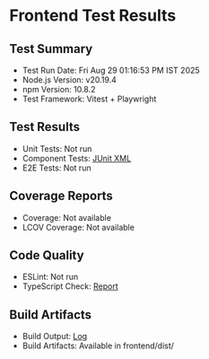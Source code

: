 # Frontend Test Results

## Test Summary
- Test Run Date: Fri Aug 29 01:16:53 PM IST 2025
- Node.js Version: v20.19.4
- npm Version: 10.8.2
- Test Framework: Vitest + Playwright

## Test Results
- Unit Tests: Not run
- Component Tests: [JUnit XML](component-tests.xml)
- E2E Tests: Not run

## Coverage Reports
- Coverage: Not available
- LCOV Coverage: Not available

## Code Quality
- ESLint: Not run
- TypeScript Check: [Report](typescript-report.txt)

## Build Artifacts
- Build Output: [Log](build-output.txt)
- Build Artifacts: Available in frontend/dist/


